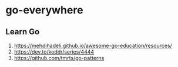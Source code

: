 # go-everywhere

## Learn Go

1. https://mehdihadeli.github.io/awesome-go-education/resources/
2. https://dev.to/koddr/series/4444
3. https://github.com/tmrts/go-patterns
